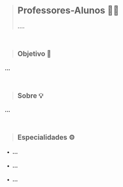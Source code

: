 > # Professores-Alunos 👨‍🎓
> ### ....

<br>

> ## Objetivo 🎯
  ### ...

<br>

> ## Sobre 💡
  ### ...
  
<br>

> ## Especialidades ⚙️
  - ### ...
  - ### ...
  - ### ... 
